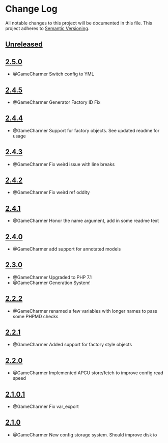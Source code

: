 
# Change Log
All notable changes to this project will be documented in this file.
This project adheres to [Semantic Versioning](http://semver.org/).

## [Unreleased](https://github.com/KongHack/Object-Manager/commits/master)




## [2.5.0](https://github.com/KongHack/Object-Manager/releases/tag/2.5.0)
 - @GameCharmer Switch config to YML


## [2.4.5](https://github.com/KongHack/Object-Manager/releases/tag/2.4.5)
 - @GameCharmer Generator Factory ID Fix
 

## [2.4.4](https://github.com/KongHack/Object-Manager/releases/tag/2.4.4)
 - @GameCharmer Support for factory objects.  See updated readme for usage


## [2.4.3](https://github.com/KongHack/Object-Manager/releases/tag/2.4.3)
 - @GameCharmer Fix weird issue with line breaks


## [2.4.2](https://github.com/KongHack/Object-Manager/releases/tag/2.4.2)
 - @GameCharmer Fix weird ref oddity


## [2.4.1](https://github.com/KongHack/Object-Manager/releases/tag/2.4.1)
 - @GameCharmer Honor the name argument, add in some readme text


## [2.4.0](https://github.com/KongHack/Object-Manager/releases/tag/2.4.0)
 - @GameCharmer add support for annotated models
 

## [2.3.0](https://github.com/KongHack/Object-Manager/releases/tag/2.3.0)
 - @GameCharmer Upgraded to PHP 7.1
 - @GameCharmer Generation System!


## [2.2.2](https://github.com/KongHack/Object-Manager/releases/tag/2.2.2)
 - @GameCharmer renamed a few variables with longer names to pass some PHPMD checks


## [2.2.1](https://github.com/KongHack/Object-Manager/releases/tag/2.2.1)
 - @GameCharmer Added support for factory style objects


## [2.2.0](https://github.com/KongHack/Object-Manager/releases/tag/2.2.0)
 - @GameCharmer Implemented APCU store/fetch to improve config read speed


## [2.1.0.1](https://github.com/KongHack/Object-Manager/releases/tag/2.1.1)
 - @GameCharmer Fix var_export


## [2.1.0](https://github.com/KongHack/Object-Manager/releases/tag/2.1.0)
 - @GameCharmer New config storage system.  Should improve disk io
 